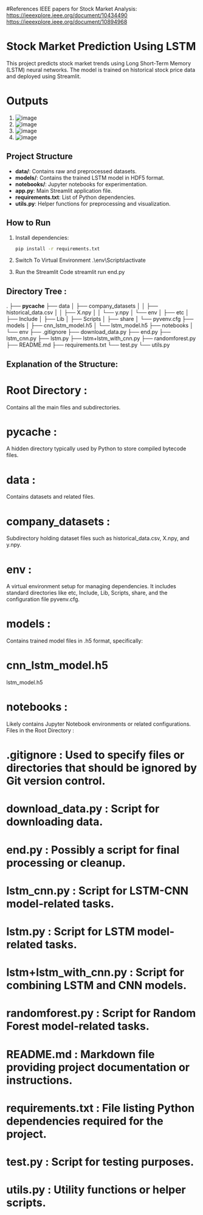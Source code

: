 #References IEEE papers for Stock Market Analysis:
https://ieeexplore.ieee.org/document/10434490
https://ieeexplore.ieee.org/document/10894968

# Stock Market Prediction Using LSTM

This project predicts stock market trends using Long Short-Term Memory (LSTM) neural networks. The model is trained on historical stock price data and deployed using Streamlit.

# Outputs
1.  ![image](https://github.com/user-attachments/assets/a9ab43d3-d27a-4883-8e07-6ce6e1465c5f)
2.  ![image](https://github.com/user-attachments/assets/c9ec8322-2381-4c9a-9833-884c130b3de1)
3.  ![image](https://github.com/user-attachments/assets/d528a6d8-b422-4d93-ae29-db237e74d3c5)
4.  ![image](https://github.com/user-attachments/assets/f243a373-ee3c-41d8-895a-c5a64cb81262)



## Project Structure
- **data/**: Contains raw and preprocessed datasets.
- **models/**: Contains the trained LSTM model in HDF5 format.
- **notebooks/**: Jupyter notebooks for experimentation.
- **app.py**: Main Streamlit application file.
- **requirements.txt**: List of Python dependencies.
- **utils.py**: Helper functions for preprocessing and visualization.

## How to Run
1. Install dependencies:
   ```bash
   pip install -r requirements.txt

2. Switch To Virtual Environment
   .\env\Scripts\activate

3. Run the Streamlit Code
   streamlit run end.py


## Directory Tree :
   .
   ├── __pycache__
   ├── data
   │   ├── company_datasets
   │   │   ├── historical_data.csv
   │   │   ├── X.npy
   │   │   └── y.npy
   │   └── env
   │       ├── etc
   │       ├── Include
   │       ├── Lib
   │       ├── Scripts
   │       ├── share
   │       └── pyvenv.cfg
   ├── models
   │   ├── cnn_lstm_model.h5
   │   └── lstm_model.h5
   ├── notebooks
   │   └── env
   ├── .gitignore
   ├── download_data.py
   ├── end.py
   ├── lstm_cnn.py
   ├── lstm.py
   ├── lstm+lstm_with_cnn.py
   ├── randomforest.py
   ├── README.md
   ├── requirements.txt
   └── test.py
   └── utils.py

## Explanation of the Structure:

   # Root Directory :
   Contains all the main files and subdirectories.
   # __pycache__ :
   A hidden directory typically used by Python to store compiled bytecode files.
   # data :
   Contains datasets and related files.
   # company_datasets :
   Subdirectory holding dataset files such as historical_data.csv, X.npy, and y.npy.
   # env :
   A virtual environment setup for managing dependencies. It includes standard directories like etc, Include, Lib, Scripts, share, and the configuration file pyvenv.cfg.
   # models :
   Contains trained model files in .h5 format, specifically:
   # cnn_lstm_model.h5
   lstm_model.h5
   # notebooks :
   Likely contains Jupyter Notebook environments or related configurations.
   Files in the Root Directory :
   # .gitignore : Used to specify files or directories that should be ignored by Git version control.
   # download_data.py : Script for downloading data.
   # end.py : Possibly a script for final processing or cleanup.
   # lstm_cnn.py : Script for LSTM-CNN model-related tasks.
   # lstm.py : Script for LSTM model-related tasks.
   # lstm+lstm_with_cnn.py : Script for combining LSTM and CNN models.
   # randomforest.py : Script for Random Forest model-related tasks.
   # README.md : Markdown file providing project documentation or instructions.
   # requirements.txt : File listing Python dependencies required for the project.
   # test.py : Script for testing purposes.
   # utils.py : Utility functions or helper scripts.
